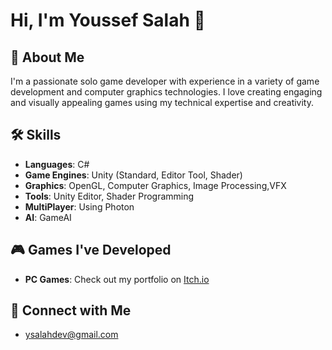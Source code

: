 # Hi, I'm Youssef Salah 👋

## 🚀 About Me
I'm a passionate solo game developer with experience in a variety of game development and computer graphics technologies. I love creating engaging and visually appealing games using my technical expertise and creativity.

## 🛠 Skills
- **Languages**: C#
- **Game Engines**: Unity (Standard, Editor Tool, Shader)
- **Graphics**: OpenGL, Computer Graphics, Image Processing,VFX
- **Tools**: Unity Editor, Shader Programming
- **MultiPlayer**: Using Photon
- **AI**: GameAI

## 🎮 Games I've Developed
- **PC Games**: Check out my portfolio on [Itch.io](https://awsaf.itch.io/)

## 🔗 Connect with Me
- [ysalahdev@gmail.com](mailto:ysalahdev@gmail.com) 
